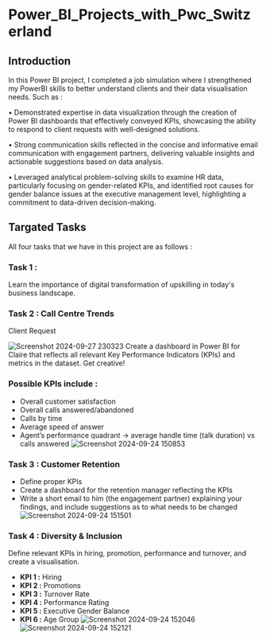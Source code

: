 # Power_BI_Projects_with_Pwc_Switzerland
## Introduction
In this Power BI project, I completed a job simulation where I strengthened my PowerBI skills to better understand clients and their data visualisation needs.
Such as :

• Demonstrated expertise in data visualization through the creation of Power BI dashboards that effectively conveyed KPIs, showcasing the ability to respond to client requests with well-designed solutions.

• Strong communication skills reflected in the concise and informative email communication with engagement partners, delivering valuable insights and actionable suggestions based on data analysis.

• Leveraged analytical problem-solving skills to examine HR data, particularly focusing on gender-related KPIs, and identified root causes for gender balance issues at the executive management level, highlighting a commitment to data-driven decision-making.

## Targated Tasks
All four tasks that we have in this project are as follows :
### Task 1 :
Learn the importance of digital transformation of upskilling in today's business landscape.
### Task 2 : Call Centre Trends
Client Request

![Screenshot 2024-09-27 230323](https://github.com/user-attachments/assets/d584c06c-f6f2-41d7-89df-46565958105b)
  Create a dashboard in Power BI for Claire that reflects all relevant Key Performance Indicators (KPIs) and metrics in the dataset. Get creative! 

### Possible KPIs include :

- Overall customer satisfaction
- Overall calls answered/abandoned
- Calls by time
- Average speed of answer
- Agent’s performance quadrant -> average handle time (talk duration) vs calls answered
![Screenshot 2024-09-24 150853](https://github.com/user-attachments/assets/04973f84-3716-43c7-8c0a-3b1dd99e988c)

### Task 3 : Customer Retention
 - Define proper KPIs
 - Create a dashboard for the retention manager reflecting the KPIs
 - Write a short email to him (the engagement partner) explaining your findings, and include suggestions as to what needs to be changed
![Screenshot 2024-09-24 151501](https://github.com/user-attachments/assets/3453c9e7-f333-463a-9228-a3cf6564160a)

### Task 4 : Diversity & Inclusion
   Define relevant KPIs in hiring, promotion, performance and turnover, and create a visualisation.
   - **KPI 1 :** Hiring
   - **KPI 2 :** Promotions
   - **KPI 3 :** Turnover Rate
   - **KPI 4 :** Performance Rating
   - **KPI 5 :** Executive Gender Balance
   - **KPI 6 :** Age Group
   ![Screenshot 2024-09-24 152046](https://github.com/user-attachments/assets/ce8363be-ae6d-4ce1-b549-7fd6704bd923)
![Screenshot 2024-09-24 152121](https://github.com/user-attachments/assets/dc2a34b9-5835-4001-9693-76ca45e37639)

